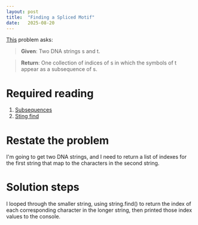 ```yaml
---
layout: post
title:  "Finding a Spliced Motif"
date:   2025-08-20
---
```


[This](https://rosalind.info/problems/sseq/) problem asks:

> **Given**: Two DNA strings s and t.

> **Return**: One collection of indices of s in which the symbols of t appear as a subsequence of s.

<!--break-->

# Required reading
1. [Subsequences](https://en.wikipedia.org/wiki/Subsequence)
2. [Sting find](https://www.w3schools.com/python/ref_string_find.asp)

# Restate the problem
I'm going to get two DNA strings, and I need to return a list of indexes for the first string that map to the characters in the second string.

# Solution steps
I looped through the smaller string, using string.find() to return the index of each corresponding character in the longer string, then printed those index values to the console.

